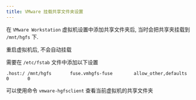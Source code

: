 ```yaml
---
title: VMware 挂载共享文件夹设置
---
```


在 `VMware Workstation` 虚拟机设置中添加共享文件夹后,
当时会把共享夹挂载到 `/mnt/hgfs` 下.

重启虚拟机后, 不会自动挂载

需要在 `/etc/fstab` 文件中添加以下设置

```fstab
.host:/ /mnt/hgfs       fuse.vmhgfs-fuse        allow_other,defaults    0       0
```

可以使用命令 `vmware-hgfsclient` 查看当前虚拟机的共享文件夹
